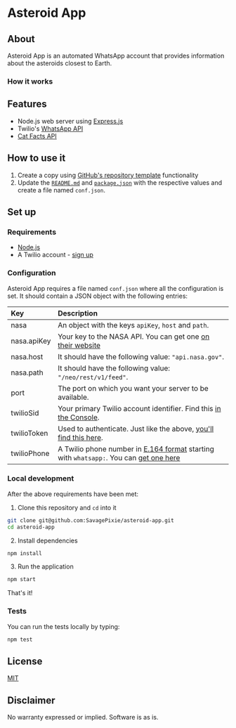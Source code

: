 # Asteroid App

## About

Asteroid App is an automated WhatsApp account that provides information about the asteroids closest to Earth.

### How it works



## Features

- Node.js web server using [Express.js](https://npm.im/express)
- Twilio's [WhatsApp API](https://www.twilio.com/whatsapp)
- [Cat Facts API](https://catfact.ninja/)

## How to use it

1. Create a copy using [GitHub's repository template](https://help.github.com/en/github/creating-cloning-and-archiving-repositories/creating-a-repository-from-a-template) functionality
2. Update the [`README.md`](README.md) and [`package.json`](package.json) with the respective values and create a file named `conf.json`.

## Set up

### Requirements

- [Node.js](https://nodejs.org/)
- A Twilio account - [sign up](https://www.twilio.com/try-twilio)

### Configuration

Asteroid App requires a file named `conf.json` where all the configuration is set. It should contain a JSON object with the following entries:

| Key | Description                                                                                                                                                  |
| :---------------- | :----------------------------------------------------------------------------------------------------------------------------------------------------------- |
| nasa | An object with the keys `apiKey`, `host` and `path`. |
| nasa.apiKey | Your key to the NASA API. You can get one [on their website](https://api.nasa.gov/index.html#signUp) |
| nasa.host | It should have the following value: `"api.nasa.gov"`. |
| nasa.path | It should have the following value: `"/neo/rest/v1/feed"`. |
| port | The port on which you want your server to be available. |
| twilioSid  | Your primary Twilio account identifier. Find this [in the Console](https://www.twilio.com/console).                                                         |
| twilioToken   | Used to authenticate. Just like the above, [you'll find this here](https://www.twilio.com/console).                                                         |
| twilioPhone | A Twilio phone number in [E.164 format](https://en.wikipedia.org/wiki/E.164) starting with `whatsapp:`. You can [get one here](https://www.twilio.com/console/phone-numbers/incoming) |

### Local development

After the above requirements have been met:

1. Clone this repository and `cd` into it

```bash
git clone git@github.com:SavagePixie/asteroid-app.git
cd asteroid-app
```

2. Install dependencies

```bash
npm install
```

3. Run the application

```bash
npm start
```

That's it!

### Tests

You can run the tests locally by typing:

```bash
npm test
```

## License

[MIT](http://www.opensource.org/licenses/mit-license.html)

## Disclaimer

No warranty expressed or implied. Software is as is.

[twilio]: https://www.twilio.com

